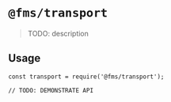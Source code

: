 # `@fms/transport`

> TODO: description

## Usage

```
const transport = require('@fms/transport');

// TODO: DEMONSTRATE API
```
